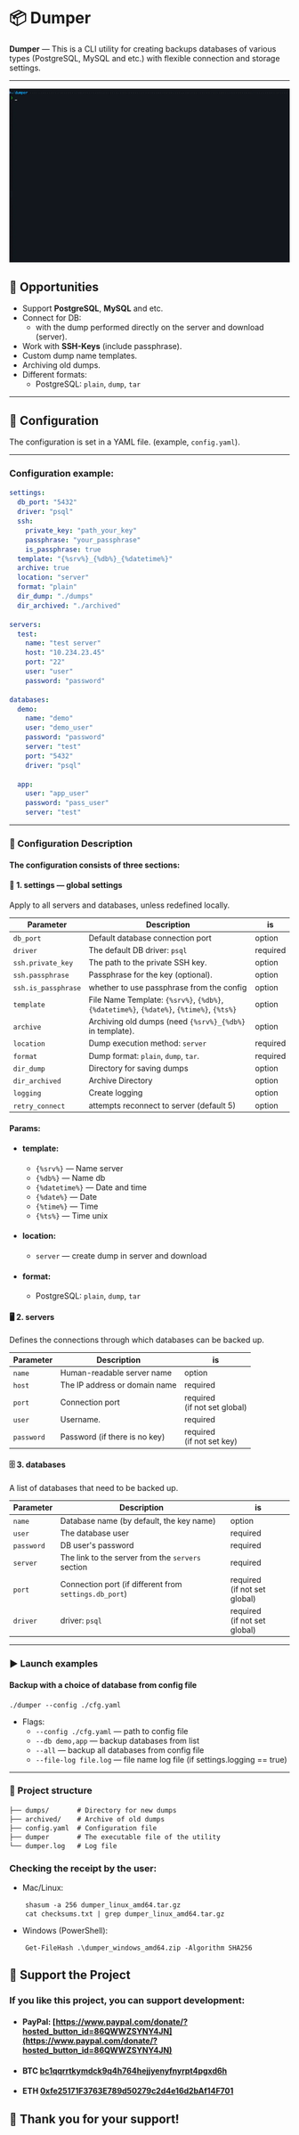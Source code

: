 # 📦 Dumper

**Dumper** — This is a CLI utility for creating backups databases of various types (PostgreSQL, MySQL and etc.) with flexible connection and storage settings.

---

![Demo](assets/dumper-proccess.gif)

## 🚀 Opportunities

- Support **PostgreSQL**, **MySQL** and etc.
- Connect for DB:
    - with the dump performed directly on the server and download (server).
- Work with **SSH-Keys** (include passphrase).
- Custom dump name templates.
- Archiving old dumps.
- Different formats:
    - PostgreSQL: `plain`, `dump`, `tar`
  
---

## 📄 Configuration

The configuration is set in a YAML file. (example, `config.yaml`).

---

### Configuration example:

```yaml
settings:
  db_port: "5432"
  driver: "psql"
  ssh:
    private_key: "path_your_key"
    passphrase: "your_passphrase"
    is_passphrase: true
  template: "{%srv%}_{%db%}_{%datetime%}"
  archive: true
  location: "server"
  format: "plain"
  dir_dump: "./dumps"
  dir_archived: "./archived"

servers:
  test:
    name: "test server"
    host: "10.234.23.45"
    port: "22"
    user: "user"
    password: "password"

databases:
  demo:
    name: "demo"
    user: "demo_user"
    password: "password"
    server: "test"
    port: "5432"
    driver: "psql"

  app:
    user: "app_user"
    password: "pass_user"
    server: "test"

```
---

### 📑 Configuration Description

#### The configuration consists of three sections:

#### 🔧 1. settings — global settings
Apply to all servers and databases, unless redefined locally.

| Parameter           | Description                                                                               | is        |
|---------------------|-------------------------------------------------------------------------------------------|-----------|
| `db_port`           | Default database connection port                                                          | option    |
| `driver`            | The default DB driver: `psql`                                                             | required  |
| `ssh.private_key`   | The path to the private SSH key.                                                          | option    |
| `ssh.passphrase`    | Passphrase for the key (optional).                                                        | option    |
| `ssh.is_passphrase` | whether to use passphrase from the config                                                 | option    |
| `template`          | File Name Template: `{%srv%}`, `{%db%}`, `{%datetime%}`, `{%date%}`, `{%time%}`, `{%ts%}` | option    |
| `archive`           | Archiving old dumps (need `{%srv%}_{%db%}` in template).                                  | option    |
| `location`          | Dump execution method: `server`                                                           | required  |
| `format`            | Dump format: `plain`, `dump`, `tar`.                                                      | required  |
| `dir_dump`          | Directory for saving dumps                                                                | option    |
| `dir_archived`      | Archive Directory                                                                         | option    |
| `logging`           | Create logging                                                                            | option    |
| `retry_connect`     | attempts reconnect to server (default 5)                                                  | option    |


#### Params:

- #### template:
    - `{%srv%}` —  Name server
    - `{%db%}` —  Name db
    - `{%datetime%}` —  Date and time
    - `{%date%}` — Date
    - `{%time%}` — Time
    - `{%ts%}` — Time unix
- #### location:
    - `server` — create dump in server and download
- #### format:
    - PostgreSQL: `plain`, `dump`, `tar`

#### 🖥 2. servers
Defines the connections through which databases can be backed up.


| Parameter   | Description                         | is                                     |
|-------------|-------------------------------------|----------------------------------------|
| `name`      | Human-readable server name          | option                                 |
| `host`      | The IP address or domain name       | required                               |
| `port`      | Connection port                     | required<br/> (if not set global)      |
| `user`      | Username.                           | required                               |
| `password`  | Password (if there is no key)       | required<br/> (if not set key)         |


#### 🗄 3. databases
A list of databases that need to be backed up.

| Parameter   | Description                                            | is                                |
|-------------|--------------------------------------------------------|-----------------------------------|
| `name`      | Database name (by default, the key name)               | option                            |
| `user`      | The database user                                      | required                          |
| `password`  | DB user's password                                     | required                          |
| `server`    | The link to the server from the `servers` section      | required                          |
| `port`      | Connection port (if different from `settings.db_port`) | required<br/> (if not set global) |
| `driver`    | driver: `psql`                                         | required<br/> (if not set global) |

---

### ▶ Launch examples

#### Backup with a choice of database from config file
```
./dumper --config ./cfg.yaml
````
- Flags:
    - `--config ./cfg.yaml` — path to config file
    - `--db demo,app` — backup databases from list
    - `--all` — backup all databases from config file
    - `--file-log file.log` — file name log file (if settings.logging == true)

---

### 📂 Project structure

```
├── dumps/       # Directory for new dumps
├── archived/    # Archive of old dumps
├── config.yaml  # Configuration file
├── dumper       # The executable file of the utility
└── dumper.log   # Log file

```

### Checking the receipt by the user:
- Mac/Linux:
```
    shasum -a 256 dumper_linux_amd64.tar.gz
    cat checksums.txt | grep dumper_linux_amd64.tar.gz
```
- Windows (PowerShell):
```
    Get-FileHash .\dumper_windows_amd64.zip -Algorithm SHA256
```

## 💖 Support the Project
### If you like this project, you can support development:
- #### PayPal: [https://www.paypal.com/donate/?hosted_button_id=86QWWZSYNY4JN](https://www.paypal.com/donate/?hosted_button_id=86QWWZSYNY4JN)
- #### BTC [bc1qqrrtkymdck9q4h764hejjyenyfnyrpt4pgxd6h](bc1qqrrtkymdck9q4h764hejjyenyfnyrpt4pgxd6h)
- #### ETH [0xfe25171F3763E789d50279c2d4e16d2bAf14F701](0xfe25171F3763E789d50279c2d4e16d2bAf14F701)

## 🙏 Thank you for your support!